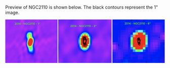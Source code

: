 Preview of NGC2110 is shown below. The black contours represent the 1" image. 

![NGC2110](NGC2110.png "NGC2110")

